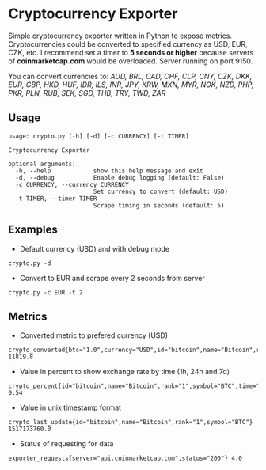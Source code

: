 # Cryptocurrency Exporter
Simple cryptocurrency exporter written in Python to expose metrics. Cryptocurrencies could be converted to specified currency as USD, EUR, CZK, etc.
I recommend set a timer to **5 seconds or higher** because servers of **coinmarketcap.com** would be overloaded. Server running on port 9150. 

You can convert currencies to: *AUD, BRL, CAD, CHF, CLP, CNY, CZK, DKK, EUR, GBP, HKD, HUF, IDR, ILS, INR, JPY, KRW, MXN, MYR, NOK, NZD, PHP, PKR, PLN, RUB, SEK, SGD, THB, TRY, TWD, ZAR*

## Usage
```
usage: crypto.py [-h] [-d] [-c CURRENCY] [-t TIMER]

Cryptocurrency Exporter

optional arguments:
  -h, --help            show this help message and exit
  -d, --debug           Enable debug logging (default: False)
  -c CURRENCY, --currency CURRENCY
                        Set currency to convert (default: USD)
  -t TIMER, --timer TIMER
                        Scrape timing in seconds (default: 5)
```

## Examples

- Default currency (USD) and with debug mode
```
crypto.py -d 
```
- Convert to EUR and scrape every 2 seconds from server
```
crypto.py -c EUR -t 2
```

## Metrics

- Converted metric to prefered currency (USD) 
```
crypto_converted{btc="1.0",currency="USD",id="bitcoin",name="Bitcoin",rank="1",symbol="BTC"} 11819.8
```

- Value in percent to show exchange rate by time (1h, 24h and 7d)
```
crypto_percent{id="bitcoin",name="Bitcoin",rank="1",symbol="BTC",time="1h"} 0.54
```

- Value in unix timestamp format
```
crypto_last_update{id="bitcoin",name="Bitcoin",rank="1",symbol="BTC"} 1517173760.0
```

- Status of requesting for data 
```
exporter_requests{server="api.coinmarketcap.com",status="200"} 4.0
```
